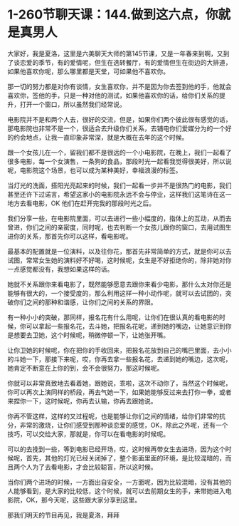 # 1-260节聊天课：144.做到这六点，你就是真男人

大家好，我是夏洛，这里是六美聊天大师的第145节课，又是一年春来到啊，又到了谈恋爱的季节，有的爱情呢，但生在选转餐厅，有的爱情但生在街边的大排道，如果他喜欢你呢，那么哪里都是天堂，可如果他不喜欢你。

那一切的努力都是对你有谈情，女生喜欢你，并不是因为你去签到他的手，他就会喜欢你，签他的手，只是一种对他的测试，如果他喜欢你的话，给你们关系的提升，打开一个窗口，所以虽然我们经常说。

电影院并不是和两个人去，很好的交流，但是，如果你们两个彼此很有感觉的话，那电影院也非常不是一个，很适合去升级你们关系，去铺电你们爱媒分为的一个好的约会地点，让我一直印象非常深，就是大概在去年的这个时候。

跟一个女孩儿在一个，留我们都不是很远的一个小电影院，在晚上，我们一起看了很多电影，每一个女演售，一条狗的食品，那段时光一起看我觉得很美好，所以说呢，电影院这个场景，也可以成为某种美好，幸福浪漫的标签。

当灯光的洗面，搭阳光亮起来的时候，我们一起看一步并不是很热门的电影，我们甚至还许下过诺言，希望这家小的电影院永远不会与停业，这样我们这笔诗在这一地方去看电影，OK 他们在赶开完我的那段时光之后。

我们分享一些，在电影院里面，可以去进行一些小幅度的，指体上的互动，从而去曾进，你们之间的亲密度，同时呢，也去判断一个女孩儿跟你的窗口，去用试图生进你的关系，那首先你可以这样，看电影呢。

最基本的配置就是一位演料，以及往你花，那首先非常简单的方式，就是你可以去试图，常常女生她的演料好不好喝，这时候呢，女生是不好拒绝你的，除非她对你一点感觉都没有，我想如果这样的话。

她就不关系跟你来看电影了，既然能够愿意去跟你来看少电影，那什么太对你还是能够有很大的，一个接受度的，那么利用这样一种小动作呢，就可以去试团的，突破你们之间的那种和谐感，让你们之间的关系的界限。

有一种小小的突破，那同样，报名花有什么用呢，让你们在很认真的看电影的时候，你可以拿起一些报名花，去斗她，把报名花呢，递到她的嘴边，让她意识到你是想要去卫她，这个时候呢，稍微停顿一下，让她张开嘴。

让你卫她的时候呢，你在把你的手收回来，把报名花放到自己的嘴巴里面，去小小的斗她一下，那接下来呢，哎，你再去拿一些报名花，去递到她的嘴边，这次呢，她肯定不断意在上你的到，会不会很努力，那这时候呢。

你就可以非常真致地去看着她，跟她说，乖啦，这次不动你了，当然这个时候呢，你可以再次上演同样的桥段，再去气她一下，如果她能够反过来去打你一拳，或者来捏你一下，这时候呢，你再去认输，你再去跟她说。

你再不管这样，这样的又过程呢，也是能够让你们之间的情绪，给你们非常的抗分，非常的激烧，让你们感受到那种谈恋爱的感觉，OK，除此之外呢，还有一个技巧，可以交给大家，那就是，你可以在看电影的时候呢。

可以的去挽到一些，等到电影已经开场，哎，这时候再带女生去进场，因为这个时候呢，首先，其他的灯光已经关闭掉了，整个影面里面的环境，是比较混暗的，而且两个人为了去看电影，才会比较聪盲，所以这时候。

当你们两个进场的时候，一方面出自安全，一方面呢，因为比较混暗，没有其他的人能够看到，是大家的比较低，这个时候，就可以去前期女生的手，来带她进入电影院，OK，那今天呢，这些跟大家分享到这里。

那我们明天的节目再见，我是夏洛，拜拜